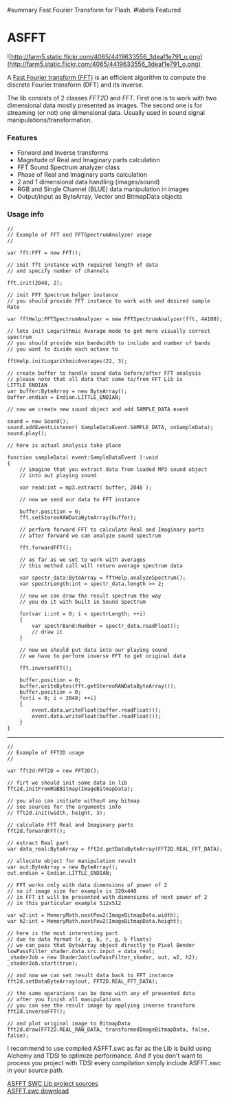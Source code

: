 ﻿#summary Fast Fourier Transform for Flash.
#labels Featured

# ASFFT #

![http://farm5.static.flickr.com/4065/4419633556_3deaf1e791_o.png](http://farm5.static.flickr.com/4065/4419633556_3deaf1e791_o.png)

A [Fast Fourier transform (FFT)](http://en.wikipedia.org/wiki/Fast_Fourier_transform) is an efficient algorithm to compute the discrete Fourier transform (DFT) and its inverse.

The lib consists of 2 classes _FFT2D_ and _FFT_. First one is to work with two dimensional data mostly presented as images. The second one is for streaming (or not) one dimensional data. Usually used in sound signal manipulations/transformation.

### Features ###

  * Forward and Inverse transforms
  * Magnitude of Real and Imaginary parts calculation
  * FFT Sound Spectrum analyzer class
  * Phase of Real and Imaginary parts calculation
  * 2 and 1 dimensional data handling (images/sound)
  * RGB and Single Channel (BLUE) data manipulation in images
  * Output/input as ByteArray, Vector and BitmapData objects

### Usage info ###

```
//
// Example of FFT and FFTSpectrumAnalyzer usage
//

var fft:FFT = new FFT();

// init fft instance with required length of data
// and specify number of channels

fft.init(2048, 2);

// init FFT Spectrum helper instance
// you should provide FFT instance to work with and desired sample Rate

var fftHelp:FFTSpectrumAnalyzer = new FFTSpectrumAnalyzer(fft, 44100);

// lets init Logarithmic Average mode to get more visually correct spectrum
// you should provide min bandwidth to include and number of bands
// you want to divide each octave to

fftHelp.initLogarithmicAverages(22, 3);

// create buffer to handle sound data before/after FFT analysis
// please note that all data that come to/from FFT Lib is LITTLE_ENDIAN
var buffer:ByteArray = new ByteArray();
buffer.endian = Endian.LITTLE_ENDIAN;

// now we create new sound object and add SAMPLE_DATA event

sound = new Sound();
sound.addEventListener( SampleDataEvent.SAMPLE_DATA, onSampleData);
sound.play();

// here is actual analysis take place

function sampleData( event:SampleDataEvent ):void
{
    // imagine that you extract data from loaded MP3 sound object
    // into out playing sound

    var read:int = mp3.extract( buffer, 2048 );

    // now we send our data to FFT instance

    buffer.position = 0;
    fft.setStereoRAWDataByteArray(buffer);

    // perform forward FFT to calculate Real and Imaginary parts
    // after forward we can analyze sound spectrum

    fft.forwardFFT();
    
    // as far as we set to work with averages
    // this method call will return average spectrum data

    var spectr_data:ByteArray = fftHelp.analyzeSpectrum();
    var spectrLength:int = spectr_data.length >> 2;

    // now we can draw the result spectrum the way
    // you do it with built in Sound Spectrum

    for(var i:int = 0; i < spectrLength; ++i)
    {
        var spectrBand:Number = spectr_data.readFloat();
        // draw it
    }

    // now we should put data into our playing sound
    // we have to perform inverse FFT to get original data

    fft.inverseFFT();

    buffer.position = 0;
    buffer.writeBytes(fft.getStereoRAWDataByteArray());
    buffer.position = 0;
    for(i = 0; i < 2048; ++i)
    {
        event.data.writeFloat(buffer.readFloat());
        event.data.writeFloat(buffer.readFloat());
    }
}
```

---

```
//
// Example of FFT2D usage
//

var fft2d:FFT2D = new FFT2D();

// firt we should init some data in lib
fft2d.initFromRGBBitmap(ImageBitmapData);

// you also can initiate without any bitmap
// see sources for the arguments info
// fft2d.init(width, height, 3);

// calculate FFT Real and Imaginary parts
fft2d.forwardFFT();

// extract Real part
var data_real:ByteArray = fft2d.getDataByteArray(FFT2D.REAL_FFT_DATA);

// allocate object for manipulation result
var out:ByteArray = new ByteArray();
out.endian = Endian.LITTLE_ENDIAN;

// FFT works only with data dimensions of power of 2
// so if image size for example is 320x440
// in FFT it will be presented with dimensions of next power of 2
// in this particular example 512x512

var w2:int = MemoryMath.nextPow2(ImageBitmapData.width);
var h2:int = MemoryMath.nextPow2(ImageBitmapData.height);

// here is the most interesting part
// due to data format (r, g, b, r, g, b floats)
// we can pass that ByteArray object directly to Pixel Bender
lowPassFilter_shader.data.src.input = data_real;
_shaderJob = new ShaderJob(lowPassFilter_shader, out, w2, h2);
_shaderJob.start(true);

// and now we can set result data back to FFT instance
fft2d.setDataByteArray(out, FFT2D.REAL_FFT_DATA);

// the same operations can be done with any of presented data
// after you finish all manipulations
// you can see the result image by applying inverse transform
fft2d.inverseFFT();

// and plot original image to BitmapData
fft2d.draw(FFT2D.REAL_RAW_DATA, transformedImageBitmapData, false, false);

```

I recommend to use compiled ASFFT.swc as far as the Lib is build using Alchemy and TDSI to optimize performance. And if you don't want to process you project with TDSI every compilation simply include ASFFT.swc in your source path.

[ASFFT SWC Lib project sources](http://code.google.com/p/in-spirit/source/browse/#svn/trunk/projects/ASFFT)<br>
<a href='http://in-spirit.googlecode.com/files/ASFFT.swc.zip'>ASFFT.swc download</a>